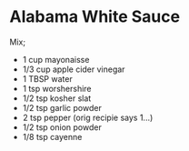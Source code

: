 # Alabama White Sauce

Mix;
* 1 cup mayonaisse
* 1/3 cup apple cider vinegar
* 1 TBSP water
* 1 tsp worshershire
* 1/2 tsp kosher slat
* 1/2 tsp garlic powder
* 2 tsp pepper   (orig recipie says 1...)
* 1/2 tsp onion powder
* 1/8 tsp cayenne
